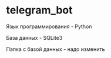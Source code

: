# telegram_bot
Язык программирования - Python

База данных - SQLite3

Папка с базой данных - надо изменить
